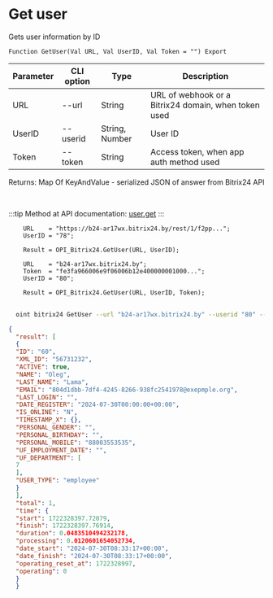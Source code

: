 ﻿---
sidebar_position: 2
---

# Get user
 Gets user information by ID



`Function GetUser(Val URL, Val UserID, Val Token = "") Export`

  | Parameter | CLI option | Type | Description |
  |-|-|-|-|
  | URL | --url | String | URL of webhook or a Bitrix24 domain, when token used |
  | UserID | --userid | String, Number | User ID |
  | Token | --token | String | Access token, when app auth method used |

  
  Returns:  Map Of KeyAndValue - serialized JSON of answer from Bitrix24 API

<br/>

:::tip
Method at API documentation: [user.get](https://dev.1c-bitrix.ru/rest_help/users/user_get.php)
:::
<br/>


```bsl title="Code example"
    URL    = "https://b24-ar17wx.bitrix24.by/rest/1/f2pp...";
    UserID = "78";

    Result = OPI_Bitrix24.GetUser(URL, UserID);

    URL    = "b24-ar17wx.bitrix24.by";
    Token  = "fe3fa966006e9f06006b12e400000001000...";
    UserID = "80";

    Result = OPI_Bitrix24.GetUser(URL, UserID, Token);
```



```sh title="CLI command example"
    
  oint bitrix24 GetUser --url "b24-ar17wx.bitrix24.by" --userid "80" --token "fe3fa966006e9f06006b12e400000001000..."

```

```json title="Result"
{
  "result": [
  {
  "ID": "60",
  "XML_ID": "56731232",
  "ACTIVE": true,
  "NAME": "Oleg",
  "LAST_NAME": "Lama",
  "EMAIL": "804d1dbb-7df4-4245-8266-938fc2541978@exepmple.org",
  "LAST_LOGIN": "",
  "DATE_REGISTER": "2024-07-30T00:00:00+00:00",
  "IS_ONLINE": "N",
  "TIMESTAMP_X": {},
  "PERSONAL_GENDER": "",
  "PERSONAL_BIRTHDAY": "",
  "PERSONAL_MOBILE": "88003553535",
  "UF_EMPLOYMENT_DATE": "",
  "UF_DEPARTMENT": [
  7
  ],
  "USER_TYPE": "employee"
  }
  ],
  "total": 1,
  "time": {
  "start": 1722328397.72079,
  "finish": 1722328397.76914,
  "duration": 0.0483510494232178,
  "processing": 0.0120601654052734,
  "date_start": "2024-07-30T08:33:17+00:00",
  "date_finish": "2024-07-30T08:33:17+00:00",
  "operating_reset_at": 1722328997,
  "operating": 0
  }
  }
```
